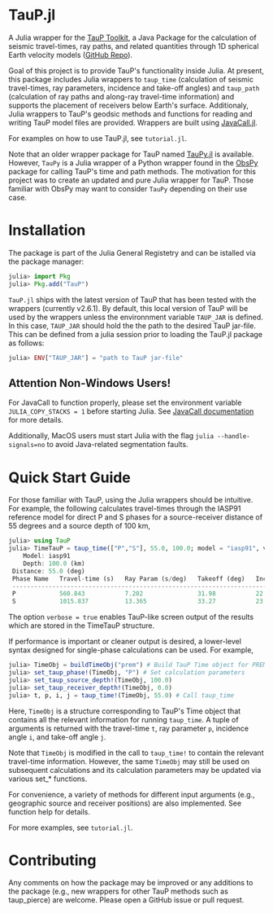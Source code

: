 # TauP.jl
A Julia wrapper for the [TauP Toolkit](https://www.seis.sc.edu/taup/), a Java Package for the calculation of seismic travel-times, ray paths, and related quantities through 1D spherical Earth velocity models ([GitHub Repo](https://github.com/crotwell/TauP)).

Goal of this project is to provide TauP's functionality inside Julia. At present, this package includes Julia wrappers to `taup_time` (calculation of seismic travel-times, ray parameters, incidence and take-off angles) and `taup_path` (calculation of ray paths and along-ray travel-time information) and supports the placement of receivers below Earth's surface. Additionaly, Julia wrappers to TauP's geodsic methods and functions for reading and writing TauP model files are provided. Wrappers are built using [JavaCall.jl](https://github.com/JuliaInterop/JavaCall.jl).

For examples on how to use TauP.jl, see `tutorial.jl`.

Note that an older wrapper package for TauP named [TauPy.jl](https://github.com/anowacki/TauPy.jl) is available. However, `TauPy` is a Julia wrapper of a Python wrapper found in the [ObsPy](https://docs.obspy.org/) package for calling TauP's time and path methods. The motivation for this project was to create an updated and pure Julia wrapper for TauP. Those familiar with ObsPy may want to consider `TauPy` depending on their use case.


# Installation
The package is part of the Julia General Registetry and can be istalled via the package manager:
```julia
julia> import Pkg
julia> Pkg.add("TauP")
```

`TauP.jl` ships with the latest version of TauP that has been tested with the wrappers (currently v2.6.1). By default, this local version of TauP will be used by the wrappers unless the environnment variable `TAUP_JAR` is defined. In this case, `TAUP_JAR` should hold the the path to the desired TauP jar-file. This can be defined from a julia session prior to loading the TauP.jl package as follows:
```julia
julia> ENV["TAUP_JAR"] = "path to TauP jar-file"
```

## Attention Non-Windows Users!
For JavaCall to function properly, please set the environment variable `JULIA_COPY_STACKS = 1` before starting Julia. See [JavaCall documentation](https://github.com/JuliaInterop/JavaCall.jl) for more details.

Additionally, MacOS users must start Julia with the flag `julia --handle-signals=no` to avoid Java-related segmentation faults.

# Quick Start Guide
For those familiar with TauP, using the Julia wrappers should be intuitive. For example, the following calculates travel-times through the IASP91 reference model for direct P and S phases for a source-receiver distance of 55 degrees and a source depth of 100 km,

```julia
julia> using TauP
julia> TimeTauP = taup_time(["P","S"], 55.0, 100.0; model = "iasp91", verbose = true)
    Model: iasp91 
    Depth: 100.0 (km) 
 Distance: 55.0 (deg) 
 Phase Name   Travel-time (s)   Ray Param (s/deg)   Takeoff (deg)   Incident (deg)
 ---------------------------------------------------------------------------------
 P            560.843           7.202               31.98           22.07         
 S            1015.837          13.365              33.27           23.82
```

The option `verbose = true` enables TauP-like screen output of the results which are stored in the TimeTauP structure.

If performance is important or cleaner output is desired, a lower-level syntax designed for single-phase calculations can be used. For example,
```julia
julia> TimeObj = buildTimeObj("prem") # Build TauP Time object for PREM model
julia> set_taup_phase!(TimeObj, "P") # Set calculation parameters
julia> set_taup_source_depth!(TimeObj, 100.0)
julia> set_taup_receiver_depth!(TimeObj, 0.0)
julia> t, p, i, j = taup_time!(TimeObj, 55.0) # Call taup_time
```
Here, `TimeObj` is a structure corresponding to TauP's Time object that contains all the relevant information for running `taup_time`. A tuple of arguments is returned with the travel-time `t`, ray parameter `p`, incidence angle `i`, and take-off angle `j`.

Note that `TimeObj` is modified in the call to `taup_time!` to contain the relevant travel-time information. However, the same `TimeObj` may still be used on subsequent calculations and its calculation parameters may be updated via various set_* functions.

For convenience, a variety of methods for different input arguments (e.g., geographic source and receiver positions) are also implemented. See function help for details.

For more examples, see `tutorial.jl`.


# Contributing
Any comments on how the package may be improved or any additions to the package (e.g., new wrappers for other TauP methods such as taup_pierce) are welcome. Please open a GitHub issue or pull request.
